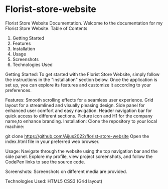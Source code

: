 # Florist-store-website
Florist Store Website Documentation.
Welcome to the documentation for my Florist Store Website.
Table of Contents
1. Getting Started
2. Features
3. Installation
4. Usage
5. Screenshots
6. Technologies Used

 Getting Started:
To get started with the Florist Store Website, simply follow the instructions in the "Installation" section below. Once the application is set up, you can explore its features and customize it according to your preferences.

 Features:
Smooth scrolling effects for a seamless user experience.
Grid layout for  a streamlined and visually pleasing design.
Side panel for enhanced user comfort and easy navigation.
Header navigation bar for quick access to different sections.
Picture icon and H1 for the company name,to enhance branding.
 Installation:
Clone the repository to your local machine:

git clone https://github.com/Aijus2022/florist-store-website
Open the index.html file in your preferred web browser.

 Usage:
Navigate through the website using the top navigation bar and the side panel. Explore my profile, view project screenshots, and follow the CodePen links to see the source code.

 Screenshots:
Screenshots on different media are provided. 

Technologies Used:
HTML5
CSS3 (Grid layout)
